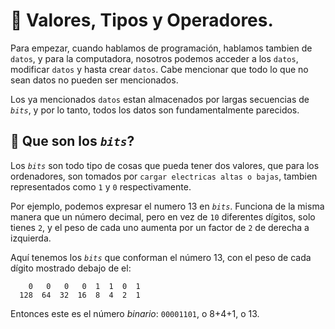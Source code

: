 # 🤖 Valores, Tipos y Operadores.
Para empezar, cuando hablamos de programación, hablamos tambien de `datos`, y para la computadora, nosotros podemos acceder a los `datos`, modificar `datos` y hasta crear `datos`. Cabe mencionar que todo lo que no sean datos no pueden ser mencionados.

Los ya mencionados `datos` estan almacenados por largas secuencias de *`bits`*, y por lo tanto, todos los datos son fundamentalmente parecidos.

## 👾 Que son los *`bits`*?
Los *`bits`* son todo tipo de cosas que pueda tener dos valores, que para los ordenadores, son tomados por `cargar electricas altas o bajas`, tambien representados como `1` y `0` respectivamente.

Por ejemplo, podemos expresar el numero 13 en *`bits`*. Funciona de la misma manera que un número decimal, pero en vez de `10` diferentes dígitos, solo tienes `2`, y el peso de cada uno aumenta por un factor de `2` de derecha a izquierda.

Aquí tenemos los *`bits`* que conforman el número 13, con el peso de cada dígito
mostrado debajo de el:
```
    0   0   0   0  1  1  0  1
  128  64  32  16  8  4  2  1
```
Entonces este es el número *binario*: `00001101`, o 8+4+1, o 13.